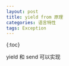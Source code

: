 ```yaml
---
layout: post
title: yield from 原理
categories: 语言特性
tags: Exception
---
```

{:toc}

yield 和 send 可以实现
